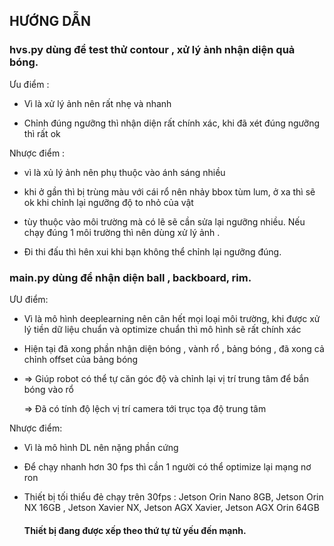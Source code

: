 <h2>HƯỚNG DẪN</h2>

<h3>hvs.py dùng để test thử contour , xử lý ảnh nhận diện quả bóng. </h3>

Ưu điểm : 

- Vì là xử lý ảnh nên rất nhẹ và nhanh

- Chỉnh đúng ngưỡng thì nhận diện rất chính xác, khi đã xét đúng ngưỡng thì rất ok

Nhược điểm :

- vì là xủ lý ảnh nên phụ thuộc vào ánh sáng nhiều

- khi ở gần thì bị trùng màu với cái rổ nên nhảy bbox tùm lum, ở xa thì sẽ ok khi chỉnh lại ngưỡng độ to nhỏ của vật

- tùy thuộc vào môi trường mà có lẽ sẽ cần sửa lại ngưỡng nhiều. Nếu chạy đúng 1 môi trường thì nên dùng xử lý ảnh .

-   Đi thi đấu thì hên xui khi bạn không thể chỉnh lại ngưỡng đúng.

<h3>main.py dùng để nhận diện ball , backboard, rim. </h3>

ƯU điểm:

- Vì là mô hình deeplearning nên cân hết mọi loại môi trường, khi được xử lý tiền dữ liệu chuẩn và optimize chuẩn thì mô hình sẽ rất chính xác

- Hiện tại đã xong phần nhận diện bóng , vành rổ , bảng bóng , đã xong cả chỉnh offset của bảng bóng
- 
  => Giúp robot có thể tự căn góc độ và chỉnh lại vị trí trung tâm để bắn bóng vào rổ
  
  => Đã có tính độ lệch vị trí camera tới trục tọa độ trung tâm
  
Nhược điểm:

- Vì là mô hình DL nên nặng phần cứng

- Để chạy nhanh hơn 30 fps thì cần 1 người có thể optimize lại mạng nơ ron

- Thiết bị tối thiểu đẻ chạy trên 30fps : Jetson Orin Nano 8GB, Jetson Orin NX 16GB , Jetson Xavier NX, Jetson AGX Xavier, Jetson AGX Orin 64GB

  <h4>Thiết bị đang được xếp theo thứ tự từ yếu đến mạnh.</h4>

  
